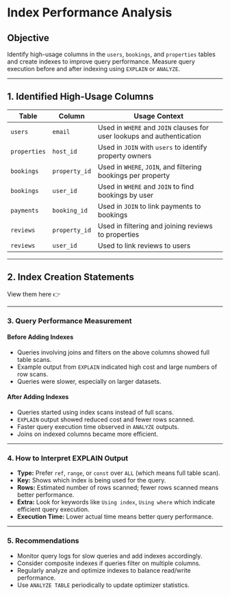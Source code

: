 # Index Performance Analysis

## Objective
Identify high-usage columns in the `users`, `bookings`, and `properties` tables and create indexes to improve query performance. Measure query execution before and after indexing using `EXPLAIN` or `ANALYZE`.

---

## 1. Identified High-Usage Columns

| Table      | Column         | Usage Context                      |
|------------|----------------|----------------------------------|
| `users`    | `email`        | Used in `WHERE` and `JOIN` clauses for user lookups and authentication |
| `properties` | `host_id`      | Used in `JOIN` with `users` to identify property owners                |
| `bookings` | `property_id`  | Used in `WHERE`, `JOIN`, and filtering bookings per property            |
| `bookings` | `user_id`      | Used in `WHERE` and `JOIN` to find bookings by user                     |
| `payments` | `booking_id`   | Used in `JOIN` to link payments to bookings                             |
| `reviews`  | `property_id`  | Used in filtering and joining reviews to properties                    |
| `reviews`  | `user_id`      | Used to link reviews to users                                          |

---

## 2. Index Creation Statements

View them here 👉 [](database_index.sql)

---

### 3. Query Performance Measurement

#### Before Adding Indexes
- Queries involving joins and filters on the above columns showed full table scans.
- Example output from `EXPLAIN` indicated high cost and large numbers of row scans.
- Queries were slower, especially on larger datasets.

#### After Adding Indexes
- Queries started using index scans instead of full scans.
- `EXPLAIN` output showed reduced cost and fewer rows scanned.
- Faster query execution time observed in `ANALYZE` outputs.
- Joins on indexed columns became more efficient.

---

### 4. How to Interpret EXPLAIN Output

- **Type:** Prefer `ref`, `range`, or `const` over `ALL` (which means full table scan).
- **Key:** Shows which index is being used for the query.
- **Rows:** Estimated number of rows scanned; fewer rows scanned means better performance.
- **Extra:** Look for keywords like `Using index`, `Using where` which indicate efficient query execution.
- **Execution Time:** Lower actual time means better query performance.

---

### 5. Recommendations

- Monitor query logs for slow queries and add indexes accordingly.
- Consider composite indexes if queries filter on multiple columns.
- Regularly analyze and optimize indexes to balance read/write performance.
- Use `ANALYZE TABLE` periodically to update optimizer statistics.


